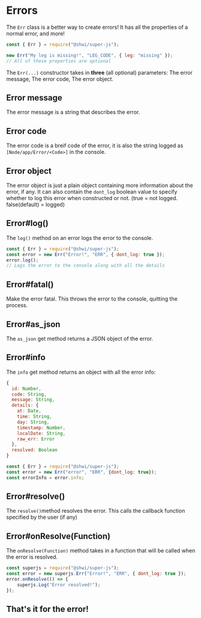 # Errors

The `Err` class is a better way to create errors! It has all the properties of a normal error, and more!

```js
const { Err } = require("@shwi/super-js");

new Err("My leg is missing!", "LEG_CODE", { leg: "missing" });
// All of these properties are optional
```

The `Err(...)` constructor takes in **three** (all optional) parameters: The error message, The error code, The error object.

## Error message

The error message is a string that describes the error.

## Error code

The error code is a breif code of the error, it is also the string logged as `[Node/app/Error/<Code>]` in the console.

## Error object

The error object is just a plain object containing more information about the error, if any. It can also contain the `dont_log` boolean value to specify whether to log this error when constructed or not. (true = not logged. false(default) = logged)

## Error#log()

The `log()` method on an error logs the error to the console.

```js
const { Err } = require("@shwi/super-js");
const error = new Err("Error!", "ERR", { dont_log: true });
error.log();
// Logs the error to the console along with all the details
```

## Error#fatal()

Make the error fatal. This throws the error to the console, quitting the process.

## Error#as_json

The `as_json` get method returns a JSON object of the error.

## Error#info

The `info` get method returns an object with all the error info:

```js
{
  id: Number,
  code: String,
  message: String,
  details: {
    at: Date,
    time: String,
    day: String,
    timestamp: Number,
    localDate: String,
    raw_err: Error
  },
  resolved: Boolean
}

const { Err } = require("@shwi/super-js");
const error = new Err("error", "ERR", {dont_log: true});
const errorInfo = error.info;
```

## Error#resolve()

The `resolve()`method resolves the error. This calls the callback function specified by the user (if any)

## Error#onResolve(Function)

The `onResolve(Function)` method takes in a function that will be called when the error is resolved.

```js
const superjs = require("@shwi/super-js");
const error = new superjs.Err("Error!", "ERR", { dont_log: true });
error.onResolve(() => {
	superjs.Log("Error resolved!");
});
```

## That's it for the error!
